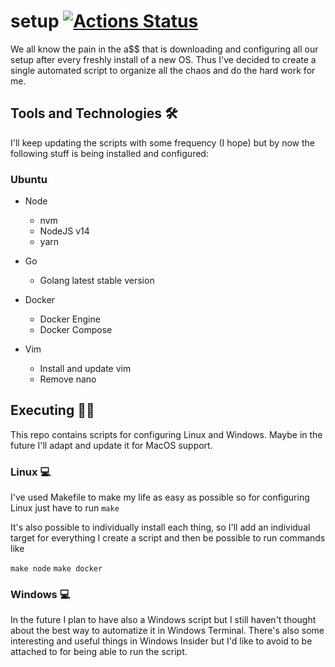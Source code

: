 # setup [![Actions Status](https://github.com/Andy9822/setup/workflows/linux/badge.svg)](https://github.com/Andy9822/setup/actions)

We all know the pain in the a$$ that is downloading and configuring all our setup after every freshly install of a new OS. Thus I've decided to create a single automated script to organize all the chaos and do the hard work for me.

## Tools and Technologies 🛠 

I'll keep updating the scripts with some frequency (I hope) but by now the following stuff is being installed and configured:

### Ubuntu
- Node
    - nvm
    - NodeJS v14
    - yarn

- Go
    - Golang latest stable version

- Docker
    - Docker Engine
    - Docker Compose

- Vim
    - Install and update vim
    - Remove nano

## Executing  👨‍💻
This repo contains scripts for configuring Linux and Windows.
Maybe in the future I'll adapt and update it for MacOS support.

### Linux 💻
I've used Makefile to make my life as easy as possible so for configuring Linux just have to run
```make ```

It's also possible to individually install each thing, so I'll add an individual target for everything I create a script and then be possible to run commands like

```make node```
```make docker```

### Windows 💻

In the future I plan to have also a Windows script but I still haven't thought about the best way to automatize it in Windows Terminal. There's also some interesting and useful things in Windows Insider but I'd like to avoid to be attached to for being able to run the script.
